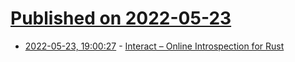 # [Published on 2022-05-23](index.md)

* [2022-05-23, 19:00:27](https://news.ycombinator.com/item?id=31483511) - [Interact – Online Introspection for Rust](https://github.com/interact-rs/interact)
